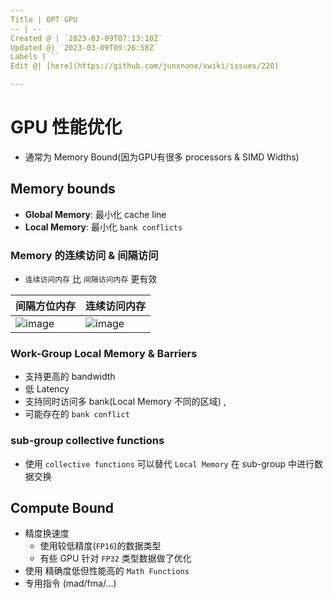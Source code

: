 ```yaml
---
Title | OPT GPU
-- | --
Created @ | `2023-03-09T07:13:10Z`
Updated @| `2023-03-09T09:26:58Z`
Labels | ``
Edit @| [here](https://github.com/junxnone/xwiki/issues/220)

---
```

# GPU 性能优化

- 通常为 Memory Bound(因为GPU有很多 processors & SIMD Widths)

## Memory bounds
- **Global Memory**: 最小化 cache line
- **Local Memory**: 最小化 `bank conflicts`

### Memory 的连续访问 & 间隔访问
- `连续访问内存` 比 `间隔访问内存` 更有效

间隔方位内存 | 连续访问内存
-- | --
![image](https://user-images.githubusercontent.com/2216970/223945374-904caa49-03e3-4203-bdf1-4d722ca98c57.png) | ![image](https://user-images.githubusercontent.com/2216970/223946428-d9f3180b-1c50-40d4-b648-0df1a9cc15e9.png)


### Work-Group Local Memory & Barriers
- 支持更高的 bandwidth
- 低 Latency
- 支持同时访问多 bank(Local Memory 不同的区域) ,
- 可能存在的 `bank conflict`

### sub-group collective functions

- 使用 `collective functions` 可以替代 `Local Memory` 在 sub-group 中进行数据交换

## Compute Bound


- 精度换速度 
  - 使用较低精度(`FP16`)的数据类型
  - 有些 GPU 针对 `FP32` 类型数据做了优化
- 使用 精确度低但性能高的 `Math Functions`
- 专用指令 (mad/fma/...)

